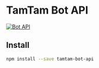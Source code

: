 # TamTam Bot API

[![Bot API](https://img.shields.io/badge/TamTam%20Bot%20API-v0.2.0-blue)](https://dev.tamtam.chat)

## Install

```bash
npm install --save tamtam-bot-api
```

